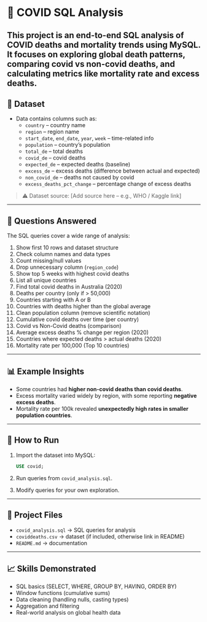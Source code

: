 # 🦠 COVID SQL Analysis
This project is an **end-to-end SQL analysis of COVID deaths and mortality trends** using MySQL. It focuses on exploring global death patterns, comparing covid vs non-covid deaths, and calculating metrics like mortality rate and excess deaths.
---
## 📂 Dataset
* Data contains columns such as:
  * `country` – country name
  * `region` – region name
  * `start_date`, `end_date`, `year`, `week` – time-related info
  * `population` – country’s population
  * `total_de` – total deaths
  * `covid_de` – covid deaths
  * `expected_de` – expected deaths (baseline)
  * `excess_de` – excess deaths (difference between actual and expected)
  * `non_covid_de` – deaths not caused by covid
  * `excess_deaths_pct_change` – percentage change of excess deaths

> ⚠️ Dataset source: \[Add source here – e.g., WHO / Kaggle link]

---

## 📝 Questions Answered
The SQL queries cover a wide range of analysis:
1. Show first 10 rows and dataset structure
2. Check column names and data types
3. Count missing/null values
4. Drop unnecessary column (`region_code`)
5. Show top 5 weeks with highest covid deaths
6. List all unique countries
7. Find total covid deaths in Australia (2020)
8. Deaths per country (only if > 50,000)
9. Countries starting with A or B
10. Countries with deaths higher than the global average
11. Clean population column (remove scientific notation)
12. Cumulative covid deaths over time (per country)
13. Covid vs Non-Covid deaths (comparison)
14. Average excess deaths % change per region (2020)
15. Countries where expected deaths > actual deaths (2020)
16. Mortality rate per 100,000 (Top 10 countries)

---

## 📊 Example Insights

* Some countries had **higher non-covid deaths than covid deaths**.
* Excess mortality varied widely by region, with some reporting **negative excess deaths**.
* Mortality rate per 100k revealed **unexpectedly high rates in smaller population countries**.

---

## 🚀 How to Run

1. Import the dataset into MySQL:

   ```sql
   USE covid;
   ```
2. Run queries from `covid_analysis.sql`.
3. Modify queries for your own exploration.

---

## 📌 Project Files

* `covid_analysis.sql` → SQL queries for analysis
* `coviddeaths.csv` → dataset (if included, otherwise link in README)
* `README.md` → documentation

---

## 📈 Skills Demonstrated

* SQL basics (SELECT, WHERE, GROUP BY, HAVING, ORDER BY)
* Window functions (cumulative sums)
* Data cleaning (handling nulls, casting types)
* Aggregation and filtering
* Real-world analysis on global health data


